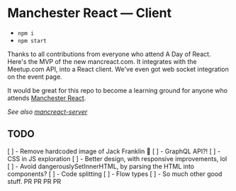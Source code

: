 # Manchester React — Client

- `npm i`
- `npm start`

Thanks to all contributions from everyone who attend A Day of React. Here's the MVP of the new mancreact.com. It integrates with the Meetup.com API, into a React client. We've even got web socket integration on the event page.

It would be great for this repo to become a learning ground for anyone who attends [Manchester React](www.meetup.com/Manchester-React-User-Group/).

*See also [mancreact-server](https://github.com/teamstrobe/mancreact-server)*

## TODO

[ ] - Remove hardcoded image of Jack Franklin 🙈
[ ] - GraphQL API?!
[ ] - CSS in JS exploration
[ ] - Better design, with responsive improvements, lol
[ ] - Avoid dangerouslySetInnerHTML, by parsing the HTML into components?
[ ] - Code splitting
[ ] - Flow types
[ ] - So much other good stuff. PR PR PR PR
